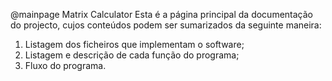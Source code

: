 @mainpage Matrix Calculator
Esta é a página principal da documentação do projecto, cujos conteúdos podem ser sumarizados da seguinte maneira:

1. Listagem dos ficheiros que implementam o software;
2. Listagem e descrição de cada função do programa;
3. Fluxo do programa.